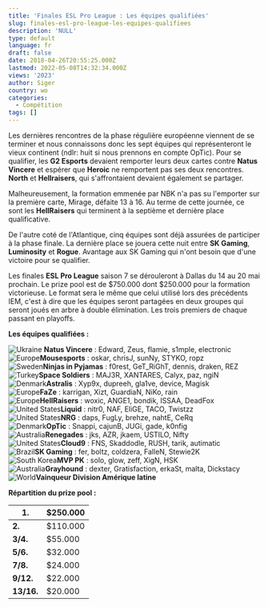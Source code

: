 ```yaml
---
title: 'Finales ESL Pro League : Les équipes qualifiées'
slug: finales-esl-pro-league-les-equipes-qualifiees
description: 'NULL'
type: default
language: fr
draft: false
date: 2018-04-26T20:55:25.000Z
lastmod: 2022-05-08T14:32:34.000Z
views: '2023'
author: Siger
country: wo
categories:
  - Compétition
tags: []
---
```

Les dernières rencontres de la phase régulière européenne viennent de se terminer et nous connaissons donc les sept équipes qui représenteront le vieux continent (ndlr: huit si nous prennons en compte OpTic). Pour se qualifier, les **G2 Esports** devaient remporter leurs deux cartes contre **Natus Vincere** et espérer que **Heroic** ne remportent pas ses deux rencontres. **North** et **Hellraisers**, qui s'affrontaient devaient également se partager.  
  
Malheureusement, la formation emmenée par NBK n'a pas su l'emporter sur la première carte, Mirage, défaite 13 à 16\. Au terme de cette journée, ce sont les **HellRaisers** qui terminent à la septième et dernière place qualificative.  
  
De l'autre coté de l'Atlantique, cinq équipes sont déjà assurées de participer à la phase finale. La dernière place se jouera cette nuit entre **SK Gaming**, **Luminosity** et **Rogue**. Avantage aux SK Gaming qui n'ont besoin que d'une victoire pour se qualifier.  
  
Les finales **ESL Pro League** saison 7 se dérouleront à Dallas du 14 au 20 mai prochain. Le prize pool est de $750.000 dont $250.000 pour la formation victorieuse. Le format sera le même que celui utilisé lors des précédents IEM, c'est à dire que les équipes seront partagées en deux groupes qui seront joués en arbre à double élimination. Les trois premiers de chaque passant en playoffs.  
  
**Les équipes qualifiées :**

![Ukraine](/images/countries/ua.svg)⁠ ⁠**Natus Vincere** : Edward, Zeus, flamie, s1mple, electronic  
![Europe](/images/countries/eu.svg)⁠**Mousesports** : oskar, chrisJ, sunNy, STYKO, ropz  
![Sweden](/images/countries/se.svg)⁠**Ninjas in Pyjamas** : f0rest, GeT\_RiGhT, dennis, draken, REZ  
![Turkey](/images/countries/tr.svg)⁠**Space Soldiers** : MAJ3R, XANTARES, Calyx, paz, ngiN  
![Denmark](/images/countries/dk.svg)⁠**Astralis** : Xyp9x, dupreeh, gla1ve, device, Magisk  
![Europe](/images/countries/eu.svg)⁠**FaZe** : karrigan, Xizt, GuardiaN, NiKo, rain  
![Europe](/images/countries/eu.svg)⁠**HellRaisers** : woxic, ANGE1, bondik, ISSAA, DeadFox  
![United States](/images/countries/us.svg)⁠**Liquid** : nitr0, NAF, EliGE, TACO, Twistzz  
![United States](/images/countries/us.svg)⁠**NRG** : daps, FugLy, brehze, nahtE, CeRq  
![Denmark](/images/countries/dk.svg)⁠**OpTic** : Snappi, cajunB, JUGi, gade, k0nfig  
![Australia](/images/countries/au.svg)⁠**Renegades** : jks, AZR, jkaem, USTILO, Nifty  
![United States](/images/countries/us.svg)⁠**Cloud9** : FNS, Skaddodle, RUSH, tarik, autimatic  
![Brazil](/images/countries/br.svg)⁠**SK Gaming** : fer, boltz, coldzera, FalleN, Stewie2K  
![South Korea](/images/countries/kr.svg)⁠**MVP PK** : solo, glow, zeff, XigN, HSK  
![Australia](/images/countries/au.svg)⁠**Grayhound** : dexter, Gratisfaction, erkaSt, malta, Dickstacy  
![World](/images/countries/wo.svg)⁠**Vainqueur Division Amérique latine**

**Répartition du prize pool :**

| **1.**     | $250.000 |
| ---------- | -------- |
| **2.**     | $110.000 |
| **3/4.**   | $55.000  |
| **5/6.**   | $32.000  |
| **7/8.**   | $24.000  |
| **9/12.**  | $22.000  |
| **13/16.** | $20.000  |

